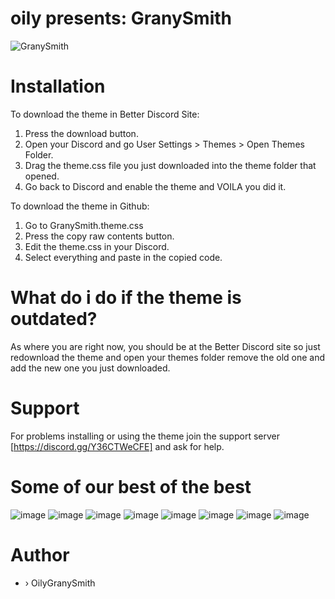 # oily presents:   GranySmith
![GranySmith](https://i.imgur.com/xoXPX3s.png)

# Installation
To download the theme in Better Discord Site:
1. Press the download button.
2. Open your Discord and go User Settings > Themes > Open Themes Folder.
3. Drag the theme.css file you just downloaded into the theme folder that opened.
4. Go back to Discord and enable the theme and VOILA you did it.

To download the theme in Github:
1. Go to GranySmith.theme.css
2. Press the copy raw contents button.
3. Edit the theme.css in your Discord.
4. Select everything and paste in the copied code.

# What do i do if the theme is outdated?
As where you are right now, you should be at the Better Discord site so just redownload the theme and open your themes folder remove the old one and add the new one you just downloaded.

# Support
For problems installing or using the theme join the support server [https://discord.gg/Y36CTWeCFE] and ask for help.

# Some of our best of the best
![image](https://i.imgur.com/IO1pb3q.png)
![image](https://i.imgur.com/LOU6Jy0l.png)
![image](https://i.imgur.com/qD5zELxl.png)
![image](https://i.imgur.com/TMTr2Jul.png)
![image](https://i.imgur.com/Gbb9uG0l.png)
![image](https://i.imgur.com/EJT4DF3l.png)
![image](https://i.imgur.com/q937Rcn.png)
![image](https://i.imgur.com/1Mjcfmp.png)

# Author
- › OilyGranySmith
